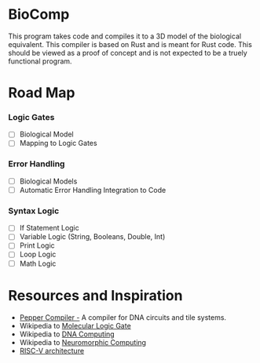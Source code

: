 # BioComp
This program takes code and compiles it to a 3D model of the biological equivalent. This compiler is based on Rust and is meant for Rust code. This should be viewed as a proof of concept and is not expected to be a truely functional program.

# Road Map
### Logic Gates
- [ ] Biological Model
- [ ] Mapping to Logic Gates

### Error Handling
- [ ] Biological Models
- [ ] Automatic Error Handling Integration to Code

### Syntax Logic
- [ ] If Statement Logic
- [ ] Variable Logic (String, Booleans, Double, Int)
- [ ] Print Logic
- [ ] Loop Logic
- [ ] Math Logic

# Resources and Inspiration
- [Pepper Compiler -](github.com/DNA-and-Natural-Algorithms-Group/peppercompiler) A compiler for DNA circuits and tile systems.
- Wikipedia to [Molecular Logic Gate](https://en.wikipedia.org/wiki/Molecular_logic_gate)
- Wikipedia to [DNA Computing](https://en.wikipedia.org/wiki/DNA_computing)
- Wikipedia to [Neuromorphic Computing](https://en.wikipedia.org/wiki/Neuromorphic_computing)
- [RISC-V architecture](https://github.com/riscv)
